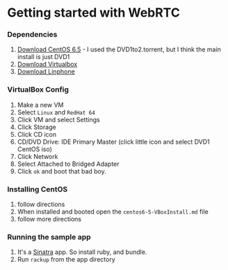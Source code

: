 # Getting started with WebRTC

### Dependencies
1. [Download CentOS 6.5](http://isoredirect.centos.org/centos/6/isos/x86_64/) - I used the DVD1to2.torrent, but I think the main install is just DVD1
2. [Download Virtualbox](https://www.virtualbox.org/wiki/Downloads)
3. [Download Linphone](http://www.linphone.org/downloads-for-desktop.html)

### VirtualBox Config
1. Make a new VM
2. Select `Linux` and `RedHat 64`
3. Click VM and select Settings
4. Click Storage
5. Click CD icon
6. CD/DVD Drive: IDE Primary Master (click little icon and select DVD1 CentOS iso)
7. Click Network
8. Select Attached to Bridged Adapter
9. Click `ok` and boot that bad boy.

### Installing CentOS
1. follow directions
2. When installed and booted open the `centos6-5-VBoxInstall.md` file
3. follow more directions

### Running the sample app
1. It's a [Sinatra](http://sinatrarb.com/) app. So install ruby, and bundle.
2. Run `rackup` from the app directory
